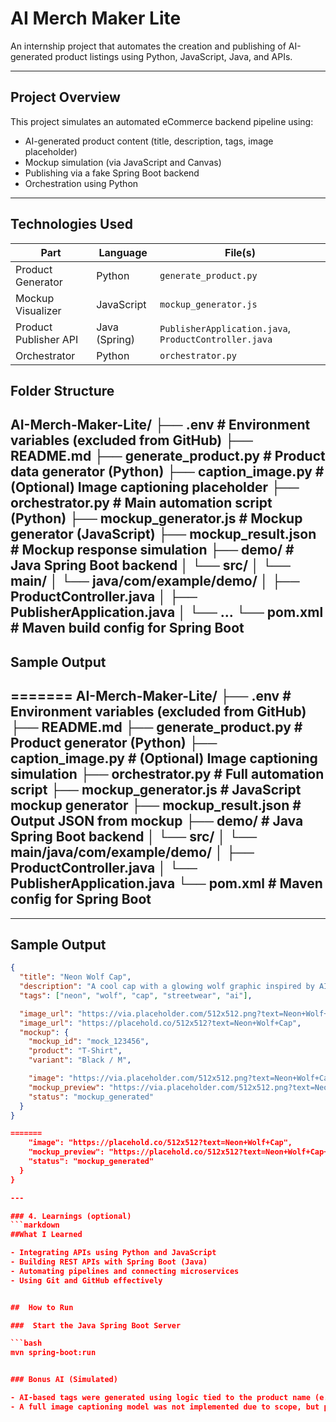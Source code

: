 #  AI Merch Maker Lite

An internship project that automates the creation and publishing of AI-generated product listings using Python, JavaScript, Java, and APIs.

---

##  Project Overview

This project simulates an automated eCommerce backend pipeline using:
-  AI-generated product content (title, description, tags, image placeholder)
-  Mockup simulation (via JavaScript and Canvas)
-  Publishing via a fake Spring Boot backend
-  Orchestration using Python

---

##  Technologies Used

| Part                  | Language        | File(s)                                      |
|-----------------------|-----------------|----------------------------------------------|
| Product Generator     | Python          | `generate_product.py`                        |
| Mockup Visualizer     | JavaScript      | `mockup_generator.js`                        |
| Product Publisher API | Java (Spring)   | `PublisherApplication.java`, `ProductController.java` |
| Orchestrator          | Python          | `orchestrator.py`                            |

##  Folder Structure

AI-Merch-Maker-Lite/
├── .env # Environment variables (excluded from GitHub)
├── README.md
├── generate_product.py # Product data generator (Python)
├── caption_image.py # (Optional) Image captioning placeholder
├── orchestrator.py # Main automation script (Python)
├── mockup_generator.js # Mockup generator (JavaScript)
├── mockup_result.json # Mockup response simulation
├── demo/ # Java Spring Boot backend
│ └── src/
│ └── main/
│ └── java/com/example/demo/
│ ├── ProductController.java
│ ├── PublisherApplication.java
│ └── ...
└── pom.xml # Maven build config for Spring Boot
---

##  Sample Output

=======
AI-Merch-Maker-Lite/
├── .env # Environment variables (excluded from GitHub)
├── README.md
├── generate_product.py # Product generator (Python)
├── caption_image.py # (Optional) Image captioning simulation
├── orchestrator.py # Full automation script
├── mockup_generator.js # JavaScript mockup generator
├── mockup_result.json # Output JSON from mockup
├── demo/ # Java Spring Boot backend
│ └── src/
│ └── main/java/com/example/demo/
│ ├── ProductController.java
│ └── PublisherApplication.java
└── pom.xml # Maven config for Spring Boot
---


---

##  Sample Output

```json
{
  "title": "Neon Wolf Cap",
  "description": "A cool cap with a glowing wolf graphic inspired by AI.",
  "tags": ["neon", "wolf", "cap", "streetwear", "ai"],

  "image_url": "https://via.placeholder.com/512x512.png?text=Neon+Wolf+Cap",
  "image_url": "https://placehold.co/512x512?text=Neon+Wolf+Cap",
  "mockup": {
    "mockup_id": "mock_123456",
    "product": "T-Shirt",
    "variant": "Black / M",

    "image": "https://via.placeholder.com/512x512.png?text=Neon+Wolf+Cap",
    "mockup_preview": "https://via.placeholder.com/512x512.png?text=Neon+Wolf+Cap&mockup=true",
    "status": "mockup_generated"
  }
}

=======
    "image": "https://placehold.co/512x512?text=Neon+Wolf+Cap",
    "mockup_preview": "https://placehold.co/512x512?text=Neon+Wolf+Cap+Mockup",
    "status": "mockup_generated"
  }
}

---

### 4. Learnings (optional)
```markdown
##What I Learned

- Integrating APIs using Python and JavaScript
- Building REST APIs with Spring Boot (Java)
- Automating pipelines and connecting microservices
- Using Git and GitHub effectively


##  How to Run

###  Start the Java Spring Boot Server

```bash
mvn spring-boot:run


### Bonus AI (Simulated)

- AI-based tags were generated using logic tied to the product name (e.g., “Neon Wolf Cap” → tags like `["neon", "wolf", "cap", "streetwear"]`).
- A full image captioning model was not implemented due to scope, but placeholders and logic are in place to simulate this functionality.


